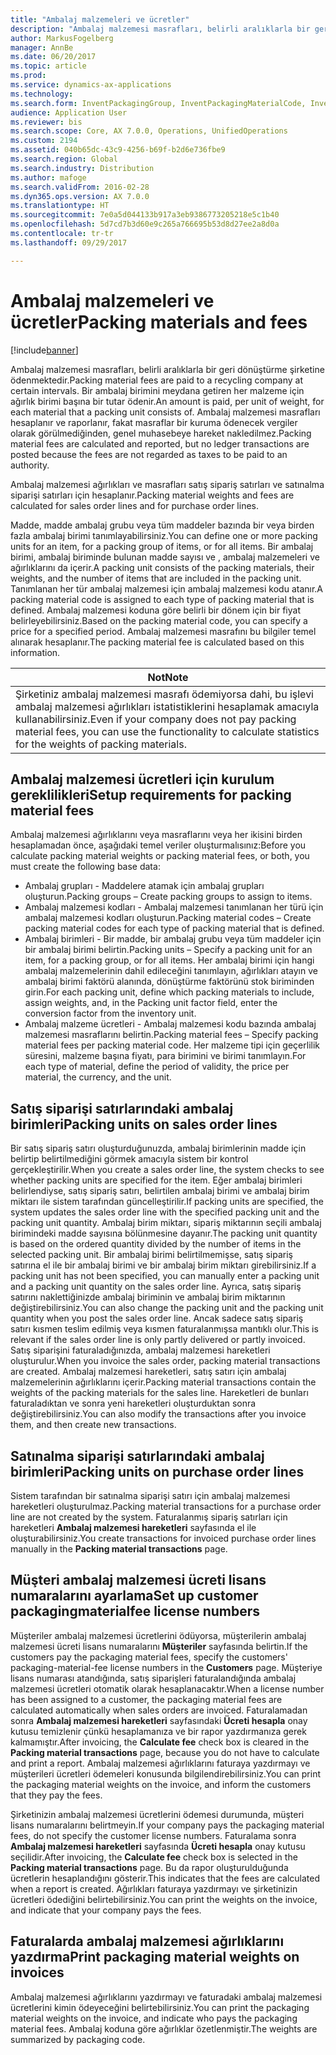 ```yaml
---
title: "Ambalaj malzemeleri ve ücretler"
description: "Ambalaj malzemesi masrafları, belirli aralıklarla bir geri dönüştürme şirketine ödenmektedir. Bir ambalaj birimini meydana getiren her malzeme için ağırlık birimi başına bir tutar ödenir. Ambalaj malzemesi masrafları hesaplanır ve raporlanır, fakat masraflar bir kuruma ödenecek vergiler olarak görülmediğinden, genel muhasebeye hareket nakledilmez."
author: MarkusFogelberg
manager: AnnBe
ms.date: 06/20/2017
ms.topic: article
ms.prod: 
ms.service: dynamics-ax-applications
ms.technology: 
ms.search.form: InventPackagingGroup, InventPackagingMaterialCode, InventPackagingMaterialFee, InventPackagingMaterialTrans, InventPackagingMaterialTransPurch, InventPackagingUnit
audience: Application User
ms.reviewer: bis
ms.search.scope: Core, AX 7.0.0, Operations, UnifiedOperations
ms.custom: 2194
ms.assetid: 040b65dc-43c9-4256-b69f-b2d6e736fbe9
ms.search.region: Global
ms.search.industry: Distribution
ms.author: mafoge
ms.search.validFrom: 2016-02-28
ms.dyn365.ops.version: AX 7.0.0
ms.translationtype: HT
ms.sourcegitcommit: 7e0a5d044133b917a3eb9386773205218e5c1b40
ms.openlocfilehash: 5d7cd7b3d60e9c265a766695b53d8d27ee2a8d0a
ms.contentlocale: tr-tr
ms.lasthandoff: 09/29/2017

---
```


# <a name="packing-materials-and-fees"></a><span data-ttu-id="1b29a-105">Ambalaj malzemeleri ve ücretler</span><span class="sxs-lookup"><span data-stu-id="1b29a-105">Packing materials and fees</span></span>

[!include[banner](../includes/banner.md)]


<span data-ttu-id="1b29a-106">Ambalaj malzemesi masrafları, belirli aralıklarla bir geri dönüştürme şirketine ödenmektedir.</span><span class="sxs-lookup"><span data-stu-id="1b29a-106">Packing material fees are paid to a recycling company at certain intervals.</span></span> <span data-ttu-id="1b29a-107">Bir ambalaj birimini meydana getiren her malzeme için ağırlık birimi başına bir tutar ödenir.</span><span class="sxs-lookup"><span data-stu-id="1b29a-107">An amount is paid, per unit of weight, for each material that a packing unit consists of.</span></span> <span data-ttu-id="1b29a-108">Ambalaj malzemesi masrafları hesaplanır ve raporlanır, fakat masraflar bir kuruma ödenecek vergiler olarak görülmediğinden, genel muhasebeye hareket nakledilmez.</span><span class="sxs-lookup"><span data-stu-id="1b29a-108">Packing material fees are calculated and reported, but no ledger transactions are posted because the fees are not regarded as taxes to be paid to an authority.</span></span>

<span data-ttu-id="1b29a-109">Ambalaj malzemesi ağırlıkları ve masrafları satış sipariş satırları ve satınalma siparişi satırları için hesaplanır.</span><span class="sxs-lookup"><span data-stu-id="1b29a-109">Packing material weights and fees are calculated for sales order lines and for purchase order lines.</span></span>

<span data-ttu-id="1b29a-110">Madde, madde ambalaj grubu veya tüm maddeler bazında bir veya birden fazla ambalaj birimi tanımlayabilirsiniz.</span><span class="sxs-lookup"><span data-stu-id="1b29a-110">You can define one or more packing units for an item, for a packing group of items, or for all items.</span></span> <span data-ttu-id="1b29a-111">Bir ambalaj birimi, ambalaj biriminde bulunan madde sayısı ve , ambalaj malzemeleri ve ağırlıklarını da içerir.</span><span class="sxs-lookup"><span data-stu-id="1b29a-111">A packing unit consists of the packing materials, their weights, and the number of items that are included in the packing unit.</span></span> <span data-ttu-id="1b29a-112">Tanımlanan her tür ambalaj malzemesi için ambalaj malzemesi kodu atanır.</span><span class="sxs-lookup"><span data-stu-id="1b29a-112">A packing material code is assigned to each type of packing material that is defined.</span></span> <span data-ttu-id="1b29a-113">Ambalaj malzemesi koduna göre belirli bir dönem için bir fiyat belirleyebilirsiniz.</span><span class="sxs-lookup"><span data-stu-id="1b29a-113">Based on the packing material code, you can specify a price for a specified period.</span></span> <span data-ttu-id="1b29a-114">Ambalaj malzemesi masrafını bu bilgiler temel alınarak hesaplanır.</span><span class="sxs-lookup"><span data-stu-id="1b29a-114">The packing material fee is calculated based on this information.</span></span>

| <span data-ttu-id="1b29a-115">**Not**</span><span class="sxs-lookup"><span data-stu-id="1b29a-115">**Note**</span></span>                                                                                                                                             |
|------------------------------------------------------------------------------------------------------------------------------------------------------|
| <span data-ttu-id="1b29a-116">Şirketiniz ambalaj malzemesi masrafı ödemiyorsa dahi, bu işlevi ambalaj malzemesi ağırlıkları istatistiklerini hesaplamak amacıyla kullanabilirsiniz.</span><span class="sxs-lookup"><span data-stu-id="1b29a-116">Even if your company does not pay packing material fees, you can use the functionality to calculate statistics for the weights of packing materials.</span></span> |

## <a name="setup-requirements-for-packing-material-fees"></a><span data-ttu-id="1b29a-117">Ambalaj malzemesi ücretleri için kurulum gereklilikleri</span><span class="sxs-lookup"><span data-stu-id="1b29a-117">Setup requirements for packing material fees</span></span>
<span data-ttu-id="1b29a-118">Ambalaj malzemesi ağırlıklarını veya masraflarını veya her ikisini birden hesaplamadan önce, aşağıdaki temel veriler oluşturmalısınız:</span><span class="sxs-lookup"><span data-stu-id="1b29a-118">Before you calculate packing material weights or packing material fees, or both, you must create the following base data:</span></span>

-   <span data-ttu-id="1b29a-119">Ambalaj grupları - Maddelere atamak için ambalaj grupları oluşturun.</span><span class="sxs-lookup"><span data-stu-id="1b29a-119">Packing groups – Create packing groups to assign to items.</span></span>
-   <span data-ttu-id="1b29a-120">Ambalaj malzemesi kodları - Ambalaj malzemesi tanımlanan her türü için ambalaj malzemesi kodları oluşturun.</span><span class="sxs-lookup"><span data-stu-id="1b29a-120">Packing material codes – Create packing material codes for each type of packing material that is defined.</span></span>
-   <span data-ttu-id="1b29a-121">Ambalaj birimleri - Bir madde, bir ambalaj grubu veya tüm maddeler için bir ambalaj birimi belirtin.</span><span class="sxs-lookup"><span data-stu-id="1b29a-121">Packing units – Specify a packing unit for an item, for a packing group, or for all items.</span></span> <span data-ttu-id="1b29a-122">Her ambalaj birimi için hangi ambalaj malzemelerinin dahil edileceğini tanımlayın, ağırlıkları atayın ve ambalaj birimi faktörü alanında, dönüştürme faktörünü stok biriminden girin.</span><span class="sxs-lookup"><span data-stu-id="1b29a-122">For each packing unit, define which packing materials to include, assign weights, and, in the Packing unit factor field, enter the conversion factor from the inventory unit.</span></span>
-   <span data-ttu-id="1b29a-123">Ambalaj malzeme ücretleri - Ambalaj malzemesi kodu bazında ambalaj malzemesi masraflarını belirtin.</span><span class="sxs-lookup"><span data-stu-id="1b29a-123">Packing material fees – Specify packing material fees per packing material code.</span></span> <span data-ttu-id="1b29a-124">Her malzeme tipi için geçerlilik süresini, malzeme başına fiyatı, para birimini ve birimi tanımlayın.</span><span class="sxs-lookup"><span data-stu-id="1b29a-124">For each type of material, define the period of validity, the price per material, the currency, and the unit.</span></span>

## <a name="packing-units-on-sales-order-lines"></a><span data-ttu-id="1b29a-125">Satış siparişi satırlarındaki ambalaj birimleri</span><span class="sxs-lookup"><span data-stu-id="1b29a-125">Packing units on sales order lines</span></span>
<span data-ttu-id="1b29a-126">Bir satış sipariş satırı oluşturduğunuzda, ambalaj birimlerinin madde için belirtip belirtilmediğini görmek amacıyla sistem bir kontrol gerçekleştirilir.</span><span class="sxs-lookup"><span data-stu-id="1b29a-126">When you create a sales order line, the system checks to see whether packing units are specified for the item.</span></span> <span data-ttu-id="1b29a-127">Eğer ambalaj birimleri belirlendiyse, satış sipariş satırı, belirtilen ambalaj birimi ve ambalaj birim miktarı ile sistem tarafından güncelleştirilir.</span><span class="sxs-lookup"><span data-stu-id="1b29a-127">If packing units are specified, the system updates the sales order line with the specified packing unit and the packing unit quantity.</span></span> <span data-ttu-id="1b29a-128">Ambalaj birim miktarı, sipariş miktarının seçili ambalaj birimindeki madde sayısına bölünmesine dayanır.</span><span class="sxs-lookup"><span data-stu-id="1b29a-128">The packing unit quantity is based on the ordered quantity divided by the number of items in the selected packing unit.</span></span> <span data-ttu-id="1b29a-129">Bir ambalaj birimi belirtilmemişse, satış sipariş satırına el ile bir ambalaj birimi ve bir ambalaj birim miktarı girebilirsiniz.</span><span class="sxs-lookup"><span data-stu-id="1b29a-129">If a packing unit has not been specified, you can manually enter a packing unit and a packing unit quantity on the sales order line.</span></span> <span data-ttu-id="1b29a-130">Ayrıca, satış sipariş satırını naklettiğinizde ambalaj biriminin ve ambalaj birim miktarının değiştirebilirsiniz.</span><span class="sxs-lookup"><span data-stu-id="1b29a-130">You can also change the packing unit and the packing unit quantity when you post the sales order line.</span></span> <span data-ttu-id="1b29a-131">Ancak sadece satış sipariş satırı kısmen teslim edilmiş veya kısmen faturalanmışsa mantıklı olur.</span><span class="sxs-lookup"><span data-stu-id="1b29a-131">This is relevant if the sales order line is only partly delivered or partly invoiced.</span></span> <span data-ttu-id="1b29a-132">Satış siparişini faturaladığınızda, ambalaj malzemesi hareketleri oluşturulur.</span><span class="sxs-lookup"><span data-stu-id="1b29a-132">When you invoice the sales order, packing material transactions are created.</span></span> <span data-ttu-id="1b29a-133">Ambalaj malzemesi hareketleri, satış satırı için ambalaj malzemelerinin ağırlıklarını içerir.</span><span class="sxs-lookup"><span data-stu-id="1b29a-133">Packing material transactions contain the weights of the packing materials for the sales line.</span></span> <span data-ttu-id="1b29a-134">Hareketleri de bunları faturaladıktan ve sonra yeni hareketleri oluşturduktan sonra değiştirebilirsiniz.</span><span class="sxs-lookup"><span data-stu-id="1b29a-134">You can also modify the transactions after you invoice them, and then create new transactions.</span></span>

## <a name="packing-units-on-purchase-order-lines"></a><span data-ttu-id="1b29a-135">Satınalma siparişi satırlarındaki ambalaj birimleri</span><span class="sxs-lookup"><span data-stu-id="1b29a-135">Packing units on purchase order lines</span></span>
<span data-ttu-id="1b29a-136">Sistem tarafından bir satınalma siparişi satırı için ambalaj malzemesi hareketleri oluşturulmaz.</span><span class="sxs-lookup"><span data-stu-id="1b29a-136">Packing material transactions for a purchase order line are not created by the system.</span></span> <span data-ttu-id="1b29a-137">Faturalanmış sipariş satırları için hareketleri **Ambalaj malzemesi hareketleri** sayfasında el ile oluşturabilirsiniz.</span><span class="sxs-lookup"><span data-stu-id="1b29a-137">You create transactions for invoiced purchase order lines manually in the **Packing material transactions** page.</span></span>

## <a name="set-up-customer-packagingmaterialfee-license-numbers"></a><span data-ttu-id="1b29a-138">Müşteri ambalaj malzemesi ücreti lisans numaralarını ayarlama</span><span class="sxs-lookup"><span data-stu-id="1b29a-138">Set up customer packagingmaterialfee license numbers</span></span>
<span data-ttu-id="1b29a-139">Müşteriler ambalaj malzemesi ücretlerini ödüyorsa, müşterilerin ambalaj malzemesi ücreti lisans numaralarını **Müşteriler** sayfasında belirtin.</span><span class="sxs-lookup"><span data-stu-id="1b29a-139">If the customers pay the packaging material fees, specify the customers' packaging-material-fee license numbers in the **Customers** page.</span></span> <span data-ttu-id="1b29a-140">Müşteriye lisans numarası atandığında, satış siparişleri faturalandığında ambalaj malzemesi ücretleri otomatik olarak hesaplanacaktır.</span><span class="sxs-lookup"><span data-stu-id="1b29a-140">When a license number has been assigned to a customer, the packaging material fees are calculated automatically when sales orders are invoiced.</span></span> <span data-ttu-id="1b29a-141">Faturalamadan sonra **Ambalaj malzemesi hareketleri** sayfasındaki **Ücreti hesapla** onay kutusu temizlenir çünkü hesaplamanıza ve bir rapor yazdırmanıza gerek kalmamıştır.</span><span class="sxs-lookup"><span data-stu-id="1b29a-141">After invoicing, the **Calculate fee** check box is cleared in the **Packing material transactions** page, because you do not have to calculate and print a report.</span></span> <span data-ttu-id="1b29a-142">Ambalaj malzemesi ağırlıklarını faturaya yazdırmayı ve müşterileri ücretleri ödemeleri konusunda bilgilendirebilirsiniz.</span><span class="sxs-lookup"><span data-stu-id="1b29a-142">You can print the packaging material weights on the invoice, and inform the customers that they pay the fees.</span></span> 

<span data-ttu-id="1b29a-143">Şirketinizin ambalaj malzemesi ücretlerini ödemesi durumunda, müşteri lisans numaralarını belirtmeyin.</span><span class="sxs-lookup"><span data-stu-id="1b29a-143">If your company pays the packaging material fees, do not specify the customer license numbers.</span></span> <span data-ttu-id="1b29a-144">Faturalama sonra **Ambalaj malzemesi hareketleri** sayfasında **Ücreti hesapla** onay kutusu seçilidir.</span><span class="sxs-lookup"><span data-stu-id="1b29a-144">After invoicing, the **Calculate fee** check box is selected in the **Packing material transactions** page.</span></span> <span data-ttu-id="1b29a-145">Bu da rapor oluşturulduğunda ücretlerin hesaplandığını gösterir.</span><span class="sxs-lookup"><span data-stu-id="1b29a-145">This indicates that the fees are calculated when a report is created.</span></span> <span data-ttu-id="1b29a-146">Ağırlıkları faturaya yazdırmayı ve şirketinizin ücretleri ödediğini belirtebilirsiniz.</span><span class="sxs-lookup"><span data-stu-id="1b29a-146">You can print the weights on the invoice, and indicate that your company pays the fees.</span></span>

## <a name="print-packaging-material-weights-on-invoices"></a><span data-ttu-id="1b29a-147">Faturalarda ambalaj malzemesi ağırlıklarını yazdırma</span><span class="sxs-lookup"><span data-stu-id="1b29a-147">Print packaging material weights on invoices</span></span>
<span data-ttu-id="1b29a-148">Ambalaj malzemesi ağırlıklarını yazdırmayı ve faturadaki ambalaj malzemesi ücretlerini kimin ödeyeceğini belirtebilirsiniz.</span><span class="sxs-lookup"><span data-stu-id="1b29a-148">You can print the packaging material weights on the invoice, and indicate who pays the packaging material fees.</span></span> <span data-ttu-id="1b29a-149">Ambalaj koduna göre ağırlıklar özetlenmiştir.</span><span class="sxs-lookup"><span data-stu-id="1b29a-149">The weights are summarized by packaging code.</span></span>
 





